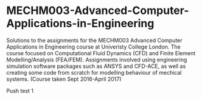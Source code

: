 # MECHM003-Advanced-Computer-Applications-in-Engineering
Solutions to the assignments for the MECHM003 Advanced Computer Applications in Engineering course at Univeristy College London. The course focused on Computational Fluid Dynamics (CFD) and Finite Element Modelling/Analysis (FEA/FEM). Assignments involved using engineering simulation software packages such as ANSYS and CFD-ACE, as well as creating some code from scratch for modelling behaviour of mechical systems. (Course taken Sept 2016-April 2017)

Push test 1
